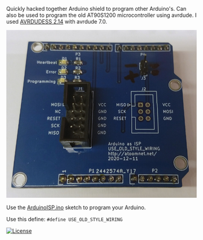 Quickly hacked together Arduino shield to program other Arduino's. Can also be used to program the old AT90S1200 microcontroller using avrdude. I used [AVRDUDESS 2.14](https://github.com/ZakKemble/AVRDUDESS/releases/tag/v2.14
) with avrdude 7.0.

![](arduino%20as%20isp%20shield.jpg)

Use the [ArduinoISP.ino](https://github.com/rsbohn/ArduinoISP/blob/master/ArduinoISP/ArduinoISP.ino) sketch to program your Arduino.

Use this define:
```#define USE_OLD_STYLE_WIRING```

[![License](https://img.shields.io/badge/License-Apache%202.0-blue.svg)](https://opensource.org/licenses/Apache-2.0)